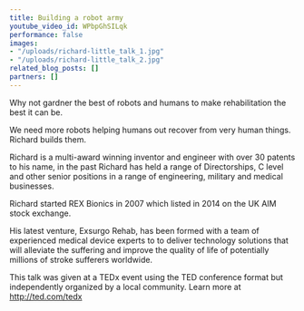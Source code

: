 ```yaml
---
title: Building a robot army
youtube_video_id: WPbpGhSILqk
performance: false
images:
- "/uploads/richard-little_talk_1.jpg"
- "/uploads/richard-little_talk_2.jpg"
related_blog_posts: []
partners: []
---
```


Why not gardner the best of robots and humans to make rehabilitation the best it can be.

We need more robots helping humans out recover from very human things. Richard builds them.

Richard is a multi-award winning inventor and engineer with over 30 patents to his name, in the past Richard has held a range of Directorships, C level and other senior positions in a range of engineering, military and medical businesses.

Richard started REX Bionics in 2007 which listed in 2014 on the UK AIM stock exchange.

His latest venture, Exsurgo Rehab, has been formed with a team of experienced medical device experts to to deliver technology solutions that will alleviate the suffering and improve the quality of life of potentially millions of stroke sufferers worldwide.

This talk was given at a TEDx event using the TED conference format but independently organized by a local community. Learn more at http://ted.com/tedx

